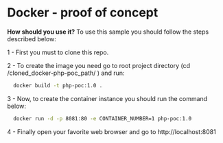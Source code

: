 # Docker - proof of concept
**How should you use it?**
To use this sample you should follow the steps described below:

1 - First you must to clone this repo.

2 - To create the image you need go to root project directory (cd  /cloned_docker-php-poc_path/ ) and run: 
```sh 
  docker build -t php-poc:1.0 .
```

3 - Now, to create the container instance you should run the command below:
```sh 
  docker run -d -p 8081:80 -e CONTAINER_NUMBER=1 php-poc:1.0
```

4 - Finally open your favorite web browser and go to http://localhost:8081
